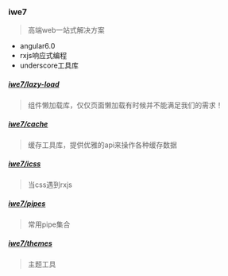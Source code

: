 ### iwe7
> 高端web一站式解决方案
* angular6.0
* rxjs响应式编程
* underscore工具库

##### [iwe7/lazy-load](./libs/lazy-load/readme.md)
> 组件懒加载库，仅仅页面懒加载有时候并不能满足我们的需求！

##### [iwe7/cache](./libs/cache/readme.md)
> 缓存工具库，提供优雅的api来操作各种缓存数据

##### [iwe7/icss](./libs/icss/readme.md)
> 当css遇到rxjs

##### [iwe7/pipes](./libs/pipes/readme.md)
> 常用pipe集合


##### [iwe7/themes](./libs/themes/readme.md)
> 主题工具
